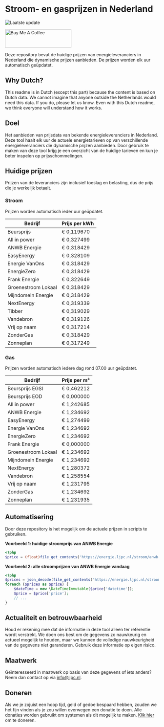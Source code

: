 # Stroom- en gasprijzen in Nederland

![Laatste update](https://img.shields.io/badge/laatste%20update-2023--10--24%2007%3A00%20CET-brightgreen)

<a href="https://www.buymeacoffee.com/Lars-" target="_blank"><img src="https://cdn.buymeacoffee.com/buttons/v2/default-orange.png" alt="Buy Me A Coffee" height="60" style="height: 60px !important;width: 217px !important;" ></a>

Deze repository bevat de huidige prijzen van energieleveranciers in Nederland die dynamische prijzen aanbieden. De prijzen worden elk uur automatisch geüpdatet.

## Why Dutch?

This readme is in Dutch (except this part) because the content is based on Dutch data. We cannot imagine that anyone outside the Netherlands would need this data. If you do, please let us know. Even with this Dutch readme, we think
everyone will understand how it works.

## Doel

Het aanbieden van prijsdata van bekende energieleveranciers in Nederland. Deze tool haalt elk uur de actuele energietarieven op van verschillende energieleveranciers die dynamische prijzen aanbieden. Door gebruik te maken van deze tool
krijg je een overzicht van de huidige tarieven en kun je beter inspelen op prijsschommelingen.

## Huidige prijzen

Prijzen van de leveranciers zijn inclusief toeslag en belasting, dus de prijs die je werkelijk betaalt.

### Stroom

Prijzen worden automatisch ieder uur geüpdatet.

 Bedrijf | Prijs per kWh 
---------|---------------
Beursprijs | € 0,119670
All in power | € 0,327499
ANWB Energie | € 0,318429
EasyEnergy | € 0,328109
Energie VanOns | € 0,318429
EnergieZero | € 0,318429
Frank Energie | € 0,322649
Groenestroom Lokaal | € 0,318429
Mijndomein Energie | € 0,318429
NextEnergy | € 0,319339
Tibber | € 0,319029
Vandebron | € 0,319126
Vrij op naam | € 0,317214
ZonderGas | € 0,318429
Zonneplan | € 0,317249


### Gas

Prijzen worden automatisch iedere dag rond 07.00 uur geüpdatet.

 Bedrijf | Prijs per m³ 
---------|--------------
Beursprijs EGSI | € 0,462212
Beursprijs EOD | € 0,000000
All in power | € 1,242685
ANWB Energie | € 1,234692
EasyEnergy | € 1,274499
Energie VanOns | € 1,234692
EnergieZero | € 1,234692
Frank Energie | € 0,000000
Groenestroom Lokaal | € 1,234692
Mijndomein Energie | € 1,234692
NextEnergy | € 1,280372
Vandebron | € 1,258554
Vrij op naam | € 1,231795
ZonderGas | € 1,234692
Zonneplan | € 1,231935


## Automatisering

Door deze repository is het mogelijk om de actuele prijzen in scripts te gebruiken.

**Voorbeeld 1: huidige stroomprijs van ANWB Energie**

```php
<?php
$price = (float)file_get_contents('https://energie.ljpc.nl/stroom/anwb-energie-nu.txt');

```

**Voorbeeld 2: alle stroomprijzen van ANWB Energie vandaag**

```php
<?php
$prices = json_decode(file_get_contents('https://energie.ljpc.nl/stroom/all-in-power-vandaag.json'),true);
foreach ($prices as $price) {
    $dateTime = new \DateTimeImmutable($price['datetime']);
    $price = $price['price'];
    // ...
}
```

## Actualiteit en betrouwbaarheid

Houd er rekening mee dat de informatie in deze tool alleen ter referentie wordt verstrekt. We doen ons best om de gegevens zo nauwkeurig en actueel mogelijk te houden, maar we kunnen de volledige nauwkeurigheid van de gegevens niet
garanderen. Gebruik deze informatie op eigen risico.

## Maatwerk

Geïnteresseerd in maatwerk op basis van deze gegevens of iets anders? Neem dan contact op
via [info@ljpc.nl](mailto:info@ljpc.nl?subject=Energie%20prijzen).

## Doneren

Als we je zojuist een hoop tijd, geld of gedoe bespaard hebben, zouden we het fijn vinden als je zou willen overwegen een
donatie te doen. Alle donaties worden gebruikt om systemen als dit mogelijk te
maken. [Klik hier](https://www.buymeacoffee.com/Lars-) om te doneren.
